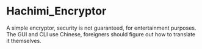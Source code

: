 # Hachimi_Encryptor
A simple encryptor, security is not guaranteed, for entertainment purposes.
The GUI and CLI use Chinese, foreigners should figure out how to translate it themselves.
